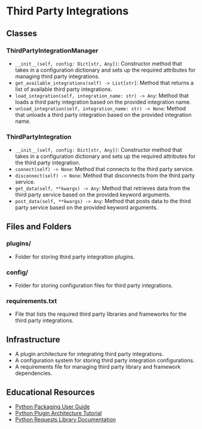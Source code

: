 # Third Party Integrations

## Classes

### ThirdPartyIntegrationManager

- `__init__(self, config: Dict[str, Any])`: Constructor method that takes in a configuration dictionary and sets up the required attributes for managing third party integrations.
- `get_available_integrations(self) -> List[str]`: Method that returns a list of available third party integrations.
- `load_integration(self, integration_name: str) -> Any`: Method that loads a third party integration based on the provided integration name.
- `unload_integration(self, integration_name: str) -> None`: Method that unloads a third party integration based on the provided integration name.

### ThirdPartyIntegration

- `__init__(self, config: Dict[str, Any])`: Constructor method that takes in a configuration dictionary and sets up the required attributes for the third party integration.
- `connect(self) -> None`: Method that connects to the third party service.
- `disconnect(self) -> None`: Method that disconnects from the third party service.
- `get_data(self, **kwargs) -> Any`: Method that retrieves data from the third party service based on the provided keyword arguments.
- `post_data(self, **kwargs) -> Any`: Method that posts data to the third party service based on the provided keyword arguments.

## Files and Folders

### plugins/
- Folder for storing third party integration plugins.

### config/
- Folder for storing configuration files for third party integrations.

### requirements.txt
- File that lists the required third party libraries and frameworks for the third party integrations.

## Infrastructure

- A plugin architecture for integrating third party integrations.
- A configuration system for storing third party integration configurations.
- A requirements file for managing third party library and framework dependencies.

## Educational Resources

- [Python Packaging User Guide](https://packaging.python.org/)
- [Python Plugin Architecture Tutorial](https://realpython.com/python-plugins/)
- [Python Requests Library Documentation](https://requests.readthedocs.io/en/latest/)
